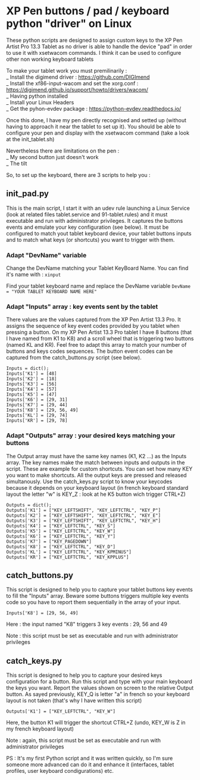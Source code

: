 # XP Pen buttons / pad / keyboard python "driver" on Linux

These python scripts are designed to assign custom keys to the XP Pen Artist Pro 13.3 Tablet as no driver is able to handle the device "pad" in order to use it with xsetwacom commands. I think it can be used to configure other non working keyboard tablets

To make your tablet work you must premilinarily :  
_ Install the digimend driver : https://github.com/DIGImend  
_ Install the xf86-input-wacom and set the xorg.conf : https://digimend.github.io/support/howto/drivers/wacom/  
_ Having python installed  
_ Install your Linux Headers  
_ Get the pyhon-evdev package : https://python-evdev.readthedocs.io/

Once this done, I have my pen directly recognised and setted up (without having to approach it near the tablet to set up it). You should be able to configure your pen and display with the xsetwacom command (take a look at the init_tablet.sh)

Nevertheless there are limitations on the pen :  
_ My second button just doesn't work  
_ The tilt

So, to set up the keyboard, there are 3 scripts to help you :

## init_pad.py

This is the main script, I start it with an udev rule launching a Linux Service (look at related files tablet.service and 91-tablet.rules) and it must executable and run with administrator privileges. It captures the buttons events and emulate your key configuration (see below). It must be configured to match yout tablet keyboard device, your tablet buttons inputs and to match what keys (or shortcuts) you want to trigger with them.

### Adapt "DevName" variable

Change the DevName matching your Tablet KeyBoard Name. You can find it's name with :
  `xinput`

Find your tablet keyboard name and replace the DevName variable
  `DevName = "YOUR TABLET KEYBOARD NAME HERE"`

### Adapt "Inputs" array : key events sent by the tablet

There values are the values captured from the XP Pen Artist 13.3 Pro. It assigns the sequence of key event codes provided by you tablet when pressing a button. On my XP Pen Artist 13.3 Pro tablet I have 8 buttons (that I have named from K1 to K8) and a scroll wheel that is triggering two buttons (named KL and KR). Feel free to adapt this array to match your number of buttons and keys codes sequences. The button event codes can be captured from the catch_buttons.py script (see below).

  `Inputs = dict();`  
  `Inputs['K1'] = [48]`  
  `Inputs['K2'] = [18]`  
  `Inputs['K3'] = [56]`  
  `Inputs['K4'] = [57]`  
  `Inputs['K5'] = [47]`  
  `Inputs['K6'] = [29, 31]`  
  `Inputs['K7'] = [29, 44]`  
  `Inputs['K8'] = [29, 56, 49]`  
  `Inputs['KL'] = [29, 74]`  
  `Inputs['KR'] = [29, 78]`

### Adapt "Outputs" array : your desired keys matching your buttons

The Output array must have the same key names (K1, K2 ...) as the Inputs array. The key names make the match between inputs and outputs in the script. These are example for custom shortcuts. You can set how many KEY you want to make shortcuts. All the output keys are pressed and released simultanously. Use the catch_keys.py script to know your keycodes because it depends on your keyboard layout (in french keyboard standard layout the letter "w" is KEY_Z : look at he K5 button wich trigger CTRL+Z)


  `Outputs = dict();`  
  `Outputs['K1'] = ["KEY_LEFTSHIFT", "KEY_LEFTCTRL", "KEY_P"]`  
  `Outputs['K2'] = ["KEY_LEFTSHIFT", "KEY_LEFTCTRL", "KEY_E"]`  
  `Outputs['K3'] = ["KEY_LEFTSHIFT", "KEY_LEFTCTRL", "KEY_H"]`  
  `Outputs['K4'] = ["KEY_LEFTCTRL", "KEY_S"]`  
  `Outputs['K5'] = ["KEY_LEFTCTRL", "KEY_W"]`  
  `Outputs['K6'] = ["KEY_LEFTCTRL", "KEY_Y"]`  
  `Outputs['K7'] = ["KEY_PAGEDOWN"]`  
  `Outputs['K8'] = ["KEY_LEFTCTRL", "KEY_D"]`  
  `Outputs['KL'] = ["KEY_LEFTCTRL", "KEY_KPMINUS"]`  
  `Outputs['KR'] = ["KEY_LEFTCTRL", "KEY_KPPLUS"]`

## catch_buttons.py

This script is designed to help you to capture your tablet buttons key events to fill the "Inputs" array. Beware some buttons triggers multiple key events code so you have to report them sequentially in the array of your input.

  `Inputs['K8'] = [29, 56, 49]`

Here : the input named "K8" triggers 3 key events : 29, 56 and 49

Note : this script must be set as executable and run with administrator privileges

## catch_keys.py

This script is designed to help you to capture your desired keys configuration for a button. Run this script and type with your main keyboard the keys you want. Report the values shown on screen to the relative Output button. As sayed previously, KEY_Q is letter "a" in french so your keyboard layout is not taken (that's why I have written this script)

  `Outputs['K1'] = ["KEY_LEFTCTRL", "KEY_W"]`

Here, the button K1 will trigger the shortcut CTRL+Z (undo, KEY_W is Z in my french keyboard layout)

Note : again, this script must be set as executable and run with administrator privileges

PS : It's my first Python script and it was written quickly, so I'm sure someone more advanced can do it and enhance it (interfaces, tablet profiles, user keyboard condigurations) etc. 
